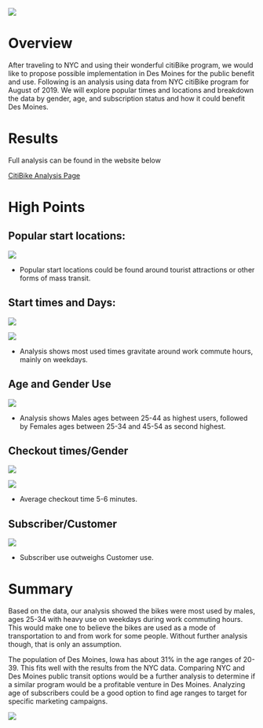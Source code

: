 
![](Resources/citib0.png)  
# Overview
After traveling to NYC and using their wonderful citiBike program, we would like to propose possible implementation in Des Moines for the public benefit and use. Following is an analysis using data from NYC citiBike program for August of 2019. We will explore popular times and locations and breakdown the data by gender, age, and subscription status and how it could benefit Des Moines.

# Results
Full analysis can be found in the website below

[CitiBike Analysis Page](https://public.tableau.com/app/profile/rafael.arreaza/viz/citiBike_Analysis/citiBikeAnalysis?publish=yes/)

# High Points
## Popular start locations:

![](Resources/citib1.png)  

*  Popular start locations could be found around tourist attractions or other forms of mass transit.

## Start times and Days:

![](Resources/citib2.png)  

![](Resources/citib3.png)  
* Analysis shows most used times gravitate around work commute hours, mainly on weekdays.

## Age and Gender Use

![](Resources/citib7.png) 

* Analysis shows Males ages between 25-44 as highest users, followed by Females ages between 25-34 and 45-54 as second highest.

## Checkout times/Gender

![](Resources/citib4.png) 

![](Resources/citib5.png) 

* Average checkout time 5-6 minutes.

## Subscriber/Customer

![](Resources/citib6.png) 
- Subscriber use outweighs Customer use.

# Summary
Based on the data, our analysis showed the bikes were most used by males, ages 25-34 with heavy use on weekdays during work commuting hours. This would make one to believe the bikes are used as a mode of transportation to and from work for some people. Without further analysis though, that is only an assumption.

The population of Des Moines, Iowa has about 31% in the age ranges of 20-39. This fits well with the results from the NYC data.
Comparing NYC and Des Moines public transit options would be a further analysis to determine if a similar program would be a profitable venture in Des Moines.
Analyzing age of subscribers could be a good option to find age ranges to target for specific marketing campaigns.

![](Resources/citi8.png) 





